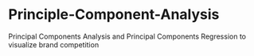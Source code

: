 # Principle-Component-Analysis
Principal Components Analysis and Principal Components Regression to visualize brand competition
